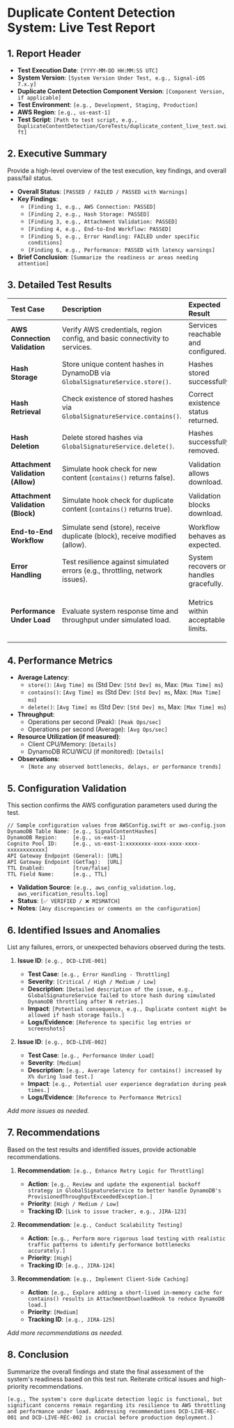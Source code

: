 # Duplicate Content Detection System: Live Test Report

## 1. Report Header

- **Test Execution Date**: `[YYYY-MM-DD HH:MM:SS UTC]`
- **System Version**: `[System Version Under Test, e.g., Signal-iOS 7.x.y]`
- **Duplicate Content Detection Component Version**: `[Component Version, if applicable]`
- **Test Environment**: `[e.g., Development, Staging, Production]`
- **AWS Region**: `[e.g., us-east-1]`
- **Test Script**: `[Path to test script, e.g., DuplicateContentDetection/CoreTests/duplicate_content_live_test.swift]`

## 2. Executive Summary

Provide a high-level overview of the test execution, key findings, and overall pass/fail status.

- **Overall Status**: `[PASSED / FAILED / PASSED with Warnings]`
- **Key Findings**:
    - `[Finding 1, e.g., AWS Connection: PASSED]`
    - `[Finding 2, e.g., Hash Storage: PASSED]`
    - `[Finding 3, e.g., Attachment Validation: PASSED]`
    - `[Finding 4, e.g., End-to-End Workflow: PASSED]`
    - `[Finding 5, e.g., Error Handling: FAILED under specific conditions]`
    - `[Finding 6, e.g., Performance: PASSED with latency warnings]`
- **Brief Conclusion**: `[Summarize the readiness or areas needing attention]`

## 3. Detailed Test Results

| Test Case                     | Description                                                                     | Expected Result                       | Actual Result                      | Status                                | Notes/Logs                                      |
| :---------------------------- | :------------------------------------------------------------------------------ | :------------------------------------ | :--------------------------------- | :-------------------------------------------- | :---------------------------------------------- |
| **AWS Connection Validation** | Verify AWS credentials, region config, and basic connectivity to services.    | Services reachable and configured.    | `[e.g., Verified]`                 | `[✅ PASSED / ❌ FAILED]`                     | `[e.g., See aws_verification_results.log]`      |
| **Hash Storage**              | Store unique content hashes in DynamoDB via `GlobalSignatureService.store()`.   | Hashes stored successfully.           | `[e.g., Stored X/Y hashes]`        | `[✅ PASSED / ❌ FAILED]`                     | `[e.g., Failures on specific keys, latency]`    |
| **Hash Retrieval**            | Check existence of stored hashes via `GlobalSignatureService.contains()`.       | Correct existence status returned.    | `[e.g., Correctly found X/Y hashes]` | `[✅ PASSED / ❌ FAILED]`                     | `[e.g., Consistency delay observed, errors]`    |
| **Hash Deletion**             | Delete stored hashes via `GlobalSignatureService.delete()`.                     | Hashes successfully removed.          | `[e.g., Deleted X/Y hashes]`       | `[✅ PASSED / ❌ FAILED]`                     | `[e.g., Verification check after delete]`       |
| **Attachment Validation (Allow)** | Simulate hook check for new content (`contains()` returns false).             | Validation allows download.           | `[e.g., Allowed X/Y attempts]`     | `[✅ PASSED / ❌ FAILED]`                     | `[e.g., False positives if hash existed]`       |
| **Attachment Validation (Block)** | Simulate hook check for duplicate content (`contains()` returns true).        | Validation blocks download.           | `[e.g., Blocked X/Y attempts]`     | `[✅ PASSED / ❌ FAILED]`                     | `[e.g., False negatives if hash not found]`     |
| **End-to-End Workflow**       | Simulate send (store), receive duplicate (block), receive modified (allow). | Workflow behaves as expected.         | `[e.g., Workflow completed]`       | `[✅ PASSED / ❌ FAILED]`                     | `[e.g., Specific step failure, timing issues]` |
| **Error Handling**            | Test resilience against simulated errors (e.g., throttling, network issues).  | System recovers or handles gracefully. | `[e.g., Failed on throttling]`     | `[✅ PASSED / ❌ FAILED]`                     | `[e.g., Retry mechanism failed, error details]` |
| **Performance Under Load**    | Evaluate system response time and throughput under simulated load.            | Metrics within acceptable limits.     | `[e.g., Increased latency noted]`  | `[✅ PASSED / ⚠️ PASSED w/ Warn / ❌ FAILED]` | `[e.g., See Performance Metrics section]`       |

## 4. Performance Metrics

- **Average Latency**:
    - `store()`: `[Avg Time] ms` (Std Dev: `[Std Dev] ms`, Max: `[Max Time] ms`)
    - `contains()`: `[Avg Time] ms` (Std Dev: `[Std Dev] ms`, Max: `[Max Time] ms`)
    - `delete()`: `[Avg Time] ms` (Std Dev: `[Std Dev] ms`, Max: `[Max Time] ms`)
- **Throughput**:
    - Operations per second (Peak): `[Peak Ops/sec]`
    - Operations per second (Average): `[Avg Ops/sec]`
- **Resource Utilization (if measured)**:
    - Client CPU/Memory: `[Details]`
    - DynamoDB RCU/WCU (if monitored): `[Details]`
- **Observations**:
    - `[Note any observed bottlenecks, delays, or performance trends]`

## 5. Configuration Validation

This section confirms the AWS configuration parameters used during the test.

```
// Sample configuration values from AWSConfig.swift or aws-config.json
DynamoDB Table Name: [e.g., SignalContentHashes]
DynamoDB Region:     [e.g., us-east-1]
Cognito Pool ID:     [e.g., us-east-1:xxxxxxxx-xxxx-xxxx-xxxx-xxxxxxxxxxxx]
API Gateway Endpoint (General): [URL]
API Gateway Endpoint (GetTag):  [URL]
TTL Enabled:         [true/false]
TTL Field Name:      [e.g., TTL]
```

- **Validation Source**: `[e.g., aws_config_validation.log, aws_verification_results.log]`
- **Status**: `[✅ VERIFIED / ❌ MISMATCH]`
- **Notes**: `[Any discrepancies or comments on the configuration]`

## 6. Identified Issues and Anomalies

List any failures, errors, or unexpected behaviors observed during the tests.

1.  **Issue ID**: `[e.g., DCD-LIVE-001]`
    - **Test Case**: `[e.g., Error Handling - Throttling]`
    - **Severity**: `[Critical / High / Medium / Low]`
    - **Description**: `[Detailed description of the issue, e.g., GlobalSignatureService failed to store hash during simulated DynamoDB throttling after N retries.]`
    - **Impact**: `[Potential consequence, e.g., Duplicate content might be allowed if hash storage fails.]`
    - **Logs/Evidence**: `[Reference to specific log entries or screenshots]`

2.  **Issue ID**: `[e.g., DCD-LIVE-002]`
    - **Test Case**: `[e.g., Performance Under Load]`
    - **Severity**: `[Medium]`
    - **Description**: `[e.g., Average latency for contains() increased by X% during load test.]`
    - **Impact**: `[e.g., Potential user experience degradation during peak times.]`
    - **Logs/Evidence**: `[Reference to Performance Metrics]`

*Add more issues as needed.*

## 7. Recommendations

Based on the test results and identified issues, provide actionable recommendations.

1.  **Recommendation**: `[e.g., Enhance Retry Logic for Throttling]`
    - **Action**: `[e.g., Review and update the exponential backoff strategy in GlobalSignatureService to better handle DynamoDB's ProvisionedThroughputExceededException.]`
    - **Priority**: `[High / Medium / Low]`
    - **Tracking ID**: `[Link to issue tracker, e.g., JIRA-123]`

2.  **Recommendation**: `[e.g., Conduct Scalability Testing]`
    - **Action**: `[e.g., Perform more rigorous load testing with realistic traffic patterns to identify performance bottlenecks accurately.]`
    - **Priority**: `[High]`
    - **Tracking ID**: `[e.g., JIRA-124]`

3.  **Recommendation**: `[e.g., Implement Client-Side Caching]`
    - **Action**: `[e.g., Explore adding a short-lived in-memory cache for contains() results in AttachmentDownloadHook to reduce DynamoDB load.]`
    - **Priority**: `[Medium]`
    - **Tracking ID**: `[e.g., JIRA-125]`

*Add more recommendations as needed.*

## 8. Conclusion

Summarize the overall findings and state the final assessment of the system's readiness based on this test run. Reiterate critical issues and high-priority recommendations.

`[e.g., The system's core duplicate detection logic is functional, but significant concerns remain regarding its resilience to AWS throttling and performance under load. Addressing recommendations DCD-LIVE-REC-001 and DCD-LIVE-REC-002 is crucial before production deployment.]`